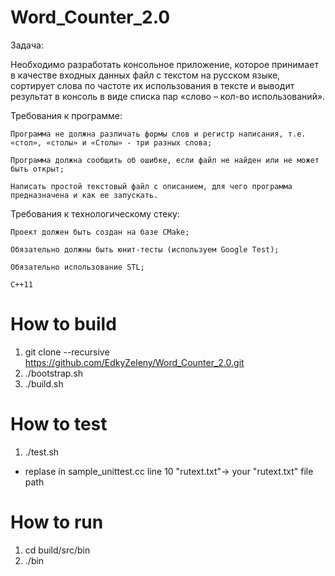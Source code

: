 # Word_Counter_2.0
Задача:

Необходимо разработать консольное приложение, которое принимает в качестве входных данных файл с текстом на русском языке, сортирует слова по частоте их использования в тексте и выводит результат в консоль в виде списка пар «слово – кол-во использований».

Требования к программе:

    Программа не должна различать формы слов и регистр написания, т.е. «стол», «столы» и «Столы» - три разных слова;

    Программа должна сообщить об ошибке, если файл не найден или не может быть открыт;

    Написать простой текстовый файл с описанием, для чего программа предназначена и как ее запускать.

Требования к технологическому стеку:

    Проект должен быть создан на базе CMake;

    Обязательно должны быть юнит-тесты (используем Google Test);

    Обязательно использование STL;

    C++11


# How to build

1. git clone --recursive https://github.com/EdkyZeleny/Word_Counter_2.0.git
2. ./bootstrap.sh
3. ./build.sh

# How to test

1. ./test.sh

+ replase in sample_unittest.cc line 10 "rutext.txt"-> your "rutext.txt" file path

# How to run
1. cd build/src/bin
2. ./bin
